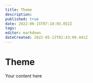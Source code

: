 ```yaml
---
title: Theme
description: 
published: true
date: 2022-06-15T07:18:03.052Z
tags: 
editor: markdown
dateCreated: 2022-05-13T02:43:09.441Z
---
```


# Theme
Your content here